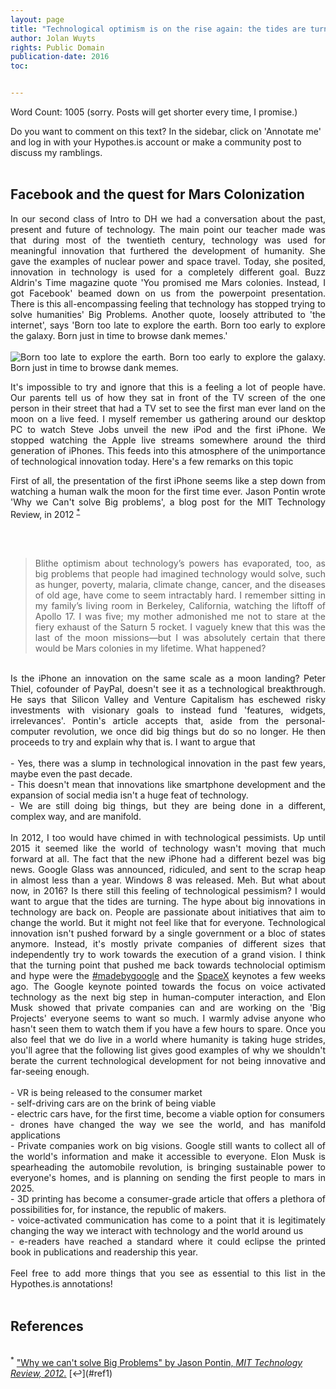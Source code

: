 ```yaml
---
layout: page
title: "Technological optimism is on the rise again: the tides are turning."
author: Jolan Wuyts
rights: Public Domain
publication-date: 2016
toc:


---
```

Word Count: 1005 (sorry. Posts will get shorter every time, I promise.)
<br/>

Do you want to comment on this text? In the sidebar, click on 'Annotate me' and log in with your Hypothes.is account or make a community post to discuss my ramblings.
<br/>
<br/>

## Facebook and the quest for Mars Colonization
<div style="text-align:justify;">

In our second class of Intro to DH we had a conversation about the past, present and future of technology. The main point our teacher made was that during most of the twentieth century, technology was used for meaningful innovation that furthered the development of humanity. She gave the examples of nuclear power and space travel. Today, she posited, innovation in technology is used for a completely different goal. Buzz Aldrin's Time magazine quote 'You promised me Mars colonies. Instead, I got Facebook' beamed down on us from the powerpoint presentation. There is this all-encompassing feeling that technology has stopped trying to solve humanities' Big Problems. Another quote, loosely attributed to 'the internet', says 'Born too late to explore the earth. Born too early to explore the galaxy. Born just in time to browse dank memes.'
<br/>
<br/>
<img src= "http://i2.kym-cdn.com/photos/images/newsfeed/000/875/511/a69.png" alt="Born too late to explore the earth. Born too early to explore the galaxy. Born just in time to browse dank memes.">

It's impossible to try and ignore that this is a feeling a lot of people have. Our parents tell us of how they sat in front of the TV screen of the one person in their street that had a TV set to see the first man ever land on the moon on a live feed. I myself remember us gathering around our desktop PC to watch Steve Jobs unveil the new iPod and the first iPhone. We stopped watching the Apple live streams somewhere around the third generation of iPhones. This feeds into this atmosphere of the unimportance of technological innovation today. Here's a few remarks on this topic

First of all, the presentation of the first iPhone seems like a step down from watching a human walk the moon for the first time ever. Jason Pontin wrote 'Why we Can't solve Big problems', a blog post for the MIT Technology Review, in 2012 <sup><a href="#fn1" id="ref1">* </a></sup>

<br/>
<br/>

<blockquote
cite ="https://www.technologyreview.com/s/429690/why-we-cant-solve-big-problems/">
Blithe optimism about technology’s powers has evaporated, too, as big problems that people had imagined technology would solve, such as hunger, poverty, malaria, climate change, cancer, and the diseases of old age, have come to seem intractably hard.
I remember sitting in my family’s living room in Berkeley, California, watching the liftoff of Apollo 17. I was five; my mother admonished me not to stare at the fiery exhaust of the Saturn 5 rocket. I vaguely knew that this was the last of the moon missions—but I was absolutely certain that there would be Mars colonies in my lifetime. What happened?
</blockquote>
<br/>
Is the iPhone an innovation on the same scale as a moon landing? Peter Thiel, cofounder of PayPal, doesn't see it as a technological breakthrough. He says that Silicon Valley and Venture Capitalism has eschewed risky investments with visionary goals to instead fund 'features, widgets, irrelevances'.
Pontin's article accepts that, aside from the personal-computer revolution, we once did big things but do so no longer. He then proceeds to try and explain why that is. I want to argue that
<br/>
<br/>
- Yes, there was a slump in technological innovation in the past few years, maybe even the past decade.
<br/>
- This doesn't mean that innovations like smartphone development and the expansion of social media isn't a huge feat of technology.
<br/>
- We are still doing big things, but they are being done in a different, complex way, and are manifold.
<br/>
<br/>
In 2012, I too would have chimed in with technological pessimists. Up until 2015 it seemed like the world of technology wasn't moving that much forward at all. The fact that the new iPhone had a different bezel was big news. Google Glass was announced, ridiculed, and sent to the scrap heap in almost less than a year. Windows 8 was released. Meh. But what about now, in 2016? Is there still this feeling of technological pessimism? I would want to argue that the tides are turning. The hype about big innovations in technology are back on. People are passionate about initiatives that aim to change the world. But it might not feel like that for everyone. Technological innovation isn't pushed forward by a single government or a bloc of states anymore. Instead, it's mostly private companies of different sizes that independently try to work towards the execution of a grand vision. I think that the turning point that pushed me back towards technolocial optimism and hype were the <a href="https://www.youtube.com/watch?v=q4y0KOeXViI">#madebygoogle</a> and the <a href="https://www.youtube.com/watch?v=H7Uyfqi_TE8">SpaceX</a> keynotes a few weeks ago. The Google keynote pointed towards the focus on voice activated technology as the next big step in human-computer interaction, and Elon Musk showed that private companies can and are working on the 'Big Projects' everyone seems to want so much. I warmly advise anyone who hasn't seen them to watch them if you have a few hours to spare. Once you also feel that we do live in a world where humanity is taking huge strides, you'll agree that the following list gives good examples of why we shouldn't berate the current technological development for not being innovative and far-seeing enough.
<br/>
<br/>
- VR is being released to the consumer market
<br/>
- self-driving cars are on the brink of being viable
<br/>
- electric cars have, for the first time, become a viable option for consumers
<br/>
- drones have changed the way we see the world, and has manifold applications
<br/>
- Private companies work on big visions. Google still wants to collect all of the world's information and make it accessible to everyone. Elon Musk is spearheading the automobile revolution, is bringing sustainable power to everyone's homes, and is planning on sending the first people to mars in 2025.
<br/>
- 3D printing has become a consumer-grade article that offers a plethora of possibilities for, for instance, the republic of makers.
<br/>
- voice-activated communication has come to a point that it is legitimately changing the way we interact with technology and the world around us
<br/>
- e-readers have reached a standard where it could eclipse the printed book in publications and readership this year.
<br/>
<br/>
Feel free to add more things that you see as essential to this list in the Hypothes.is annotations!

</div>
<br/>

## References

<br/>
<sup id="fn1">*</sup> <a href="https://www.technologyreview.com/s/429690/why-we-cant-solve-big-problems/"> "Why we can't solve Big Problems" by Jason Pontin, <i>MIT Technology Review, 2012.</i></a> [&#x21a9;&#xfe0e;](#ref1)
